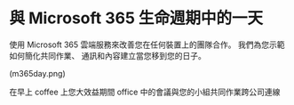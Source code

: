 # <a name="day-in-the-life-with-microsoft-365"></a>與 Microsoft 365 生命週期中的一天

使用 Microsoft 365 雲端服務來改善您在任何裝置上的團隊合作。 我們為您示範如何簡化共同作業、 通訊和內容建立當您移到您的日子。 

(m365day.png)

在早上 coffee 上您大效益期間 office 中的會議與您的小組共同作業跨公司連線


